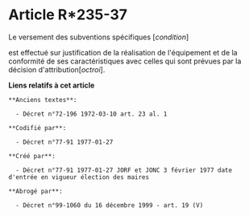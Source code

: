 # Article R*235-37

Le versement des subventions spécifiques [*condition*]

est effectué sur justification de la réalisation de l'équipement et de la conformité de ses caractéristiques avec celles qui
sont prévues par la décision d'attribution[*octroi*].

**Liens relatifs à cet article**

	**Anciens textes**:

	  - Décret n°72-196 1972-03-10 art. 23 al. 1

	**Codifié par**:

	  - Décret n°77-91 1977-01-27

	**Créé par**:

	  - Décret n°77-91 1977-01-27 JORF et JONC 3 février 1977 date d'entrée en vigueur élection des maires

	**Abrogé par**:

	  - Décret n°99-1060 du 16 décembre 1999 - art. 19 (V)

